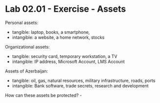 # Lab 02.01 - Exercise - Assets

Personal assets:

* tangible: laptop, books, a smartphone,&#x20;
* intangible: a website, a home network, stocks

Organizational assets:

* tangible: security card, temporary workstation, a TV
* intangible: IP address, Microsoft Account, LMS Account

Assets of Azerbaijan:

* tangible: oil, gas, natural resources, military infrastructure, roads, ports
* intangible: Bank software, trade secrets, research and development

How can these assets be protected? -&#x20;

